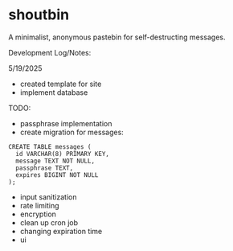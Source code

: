 # shoutbin
A minimalist, anonymous pastebin for self-destructing messages.


Development Log/Notes:

5/19/2025
- created template for site
- implement database

TODO:
- passphrase implementation
- create migration for messages:
```
CREATE TABLE messages (
  id VARCHAR(8) PRIMARY KEY,
  message TEXT NOT NULL,
  passphrase TEXT,
  expires BIGINT NOT NULL
);
```
- input sanitization
- rate limiting
- encryption
- clean up cron job
- changing expiration time
- ui
